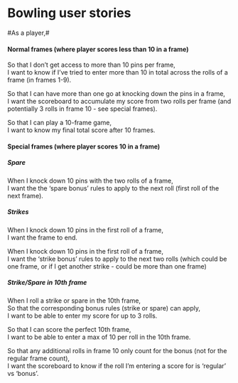 Bowling user stories
====================

#As a player,#

#### Normal frames (where player scores less than 10 in a frame)

So that I don’t get access to more than 10 pins per frame,  
I want to know if I’ve tried to enter more than 10 in total across the rolls of a frame (in frames 1-9). 

So that I can have more than one go at knocking down the pins in a frame,  
I want the scoreboard to accumulate my score from two rolls per frame (and potentially 3 rolls in frame 10 - see special frames).  

So that I can play a 10-frame game,  
I want to know my final total score after 10 frames.  

#### Special frames (where player scores 10 in a frame)  

##### Spare  
When I knock down 10 pins with the two rolls of a frame,   
I want the the ‘spare bonus’ rules to apply to the next roll (first roll of the next frame). 

##### Strikes  
When I knock down 10 pins in the first roll of a frame,  
I want the frame to end.  

When I knock down 10 pins in the first roll of a frame,  
I want the ‘strike bonus’ rules to apply to the next two rolls (which could be one frame, or if I get another strike - could be more than one frame)  

 

##### Strike/Spare in 10th frame  
When I roll a strike or spare in the 10th frame,  
So that the corresponding bonus rules (strike or spare) can apply,  
I want to be able to enter my score for up to 3 rolls.  

So that I can score the perfect 10th frame,  
I want to be able to enter a max of 10 per roll in the 10th frame.   

So that any additional rolls in frame 10 only count for the bonus (not for the regular frame count),  
I want the scoreboard to know if the roll I’m entering a score for is ‘regular’ vs ‘bonus’.   